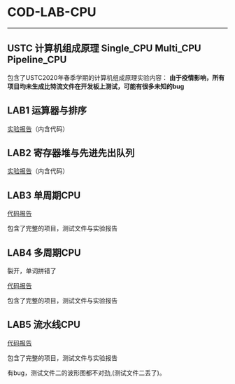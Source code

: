 # COD-LAB-CPU
---
USTC 计算机组成原理 Single_CPU Multi_CPU Pipeline_CPU
---

包含了USTC2020年春季学期的计算机组成原理实验内容：
**由于疫情影响，所有项目均未生成比特流文件在开发板上测试，可能有很多未知的bug**
## LAB1 运算器与排序

[实验报告](./Lab1_ALU)（内含代码）

## LAB2 寄存器堆与先进先出队列

[实验报告](./Lab2_RegFile&FIFO)（内含代码）

## LAB3 单周期CPU
[代码报告](./Lab3_SingleCPU)

包含了完整的项目，测试文件与实验报告

## LAB4 多周期CPU

裂开，单词拼错了

[代码报告](./Lab4_MutilCPU)

包含了完整的项目，测试文件与实验报告

## LAB5 流水线CPU

[代码报告](./Lab5_PipeLineCPU)

包含了完整的项目，测试文件与实验报告

有bug，测试文件二的波形图都不对劲,(测试文件二丢了)。
